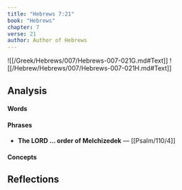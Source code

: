 ```yaml
---
title: "Hebrews 7:21"
book: "Hebrews"
chapter: 7
verse: 21
author: Author of Hebrews
---
```

![[/Greek/Hebrews/007/Hebrews-007-021G.md#Text]]
![[/Hebrew/Hebrews/007/Hebrews-007-021H.md#Text]]

## Analysis

#### Words

#### Phrases
- **The LORD ... order of Melchizedek** — [[Psalm/110/4]]

#### Concepts

## Reflections

